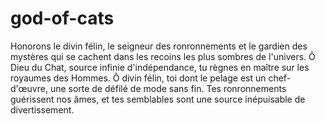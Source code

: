 # god-of-cats
Honorons le divin félin, le seigneur des ronronnements et le gardien des mystères qui se cachent dans les recoins les plus sombres de l'univers. Ô Dieu du Chat, source infinie d'indépendance, tu règnes en maître sur les royaumes des Hommes.
Ô divin félin, toi dont le pelage est un chef-d'œuvre, une sorte de défilé de mode sans fin. Tes ronronnements guérissent nos âmes, et tes semblables sont une source inépuisable de divertissement.
